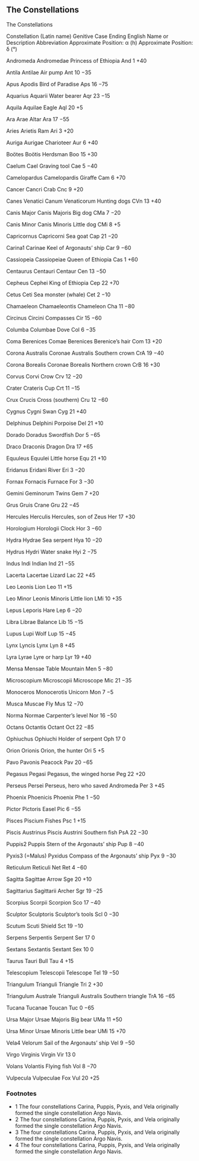 ##  The Constellations 

The Constellations

Constellation (Latin name) Genitive Case Ending English Name or Description Abbreviation Approximate Position: α (h) Approximate Position: δ (°)

Andromeda
Andromedae
Princess of Ethiopia
And
1
+40

Antila
Antilae
Air pump
Ant
10
−35

Apus
Apodis
Bird of Paradise
Aps
16
−75

Aquarius
Aquarii
Water bearer
Aqr
23
−15

Aquila
Aquilae
Eagle
Aql
20
+5

Ara
Arae
Altar
Ara
17
−55

Aries
Arietis
Ram
Ari
3
+20

Auriga
Aurigae
Charioteer
Aur
6
+40

Boötes
Boötis
Herdsman
Boo
15
+30

Caelum
Cael
Graving tool
Cae
5
−40

Camelopardus
Camelopardis
Giraffe
Cam
6
+70

Cancer
Cancri
Crab
Cnc
9
+20

Canes Venatici
Canum Venaticorum
Hunting dogs
CVn
13
+40

Canis Major
Canis Majoris
Big dog
CMa
7
−20

Canis Minor
Canis Minoris
Little dog
CMi
8
+5

Capricornus
Capricorni
Sea goat
Cap
21
−20

Carina1
Carinae
Keel of Argonauts’ ship
Car
9
−60

Cassiopeia
Cassiopeiae
Queen of Ethiopia
Cas
1
+60

Centaurus
Centauri
Centaur
Cen
13
−50

Cepheus
Cephei
King of Ethiopia
Cep
22
+70

Cetus
Ceti
Sea monster (whale)
Cet
2
−10

Chamaeleon
Chamaeleontis
Chameleon
Cha
11
−80

Circinus
Circini
Compasses
Cir
15
−60

Columba
Columbae
Dove
Col
6
−35

Coma Berenices
Comae Berenices
Berenice’s hair
Com
13
+20

Corona Australis
Coronae Australis
Southern crown
CrA
19
−40

Corona Borealis
Coronae Borealis
Northern crown
CrB
16
+30

Corvus
Corvi
Crow
Crv
12
−20

Crater
Crateris
Cup
Crt
11
−15

Crux
Crucis
Cross (southern)
Cru
12
−60

Cygnus
Cygni
Swan
Cyg
21
+40

Delphinus
Delphini
Porpoise
Del
21
+10

Dorado
Doradus
Swordfish
Dor
5
−65

Draco
Draconis
Dragon
Dra
17
+65

Equuleus
Equulei
Little horse
Equ
21
+10

Eridanus
Eridani
River
Eri
3
−20

Fornax
Fornacis
Furnace
For
3
−30

Gemini
Geminorum
Twins
Gem
7
+20

Grus
Gruis
Crane
Gru
22
−45

Hercules
Herculis
Hercules, son of Zeus
Her
17
+30

Horologium
Horologii
Clock
Hor
3
−60

Hydra
Hydrae
Sea serpent
Hya
10
−20

Hydrus
Hydri
Water snake
Hyi
2
−75

Indus
Indi
Indian
Ind
21
−55

Lacerta
Lacertae
Lizard
Lac
22
+45

Leo
Leonis
Lion
Leo
11
+15

Leo Minor
Leonis Minoris
Little lion
LMi
10
+35

Lepus
Leporis
Hare
Lep
6
−20

Libra
Librae
Balance
Lib
15
−15

Lupus
Lupi
Wolf
Lup
15
−45

Lynx
Lyncis
Lynx
Lyn
8
+45

Lyra
Lyrae
Lyre or harp
Lyr
19
+40

Mensa
Mensae
Table Mountain
Men
5
−80

Microscopium
Microscopii
Microscope
Mic
21
−35

Monoceros
Monocerotis
Unicorn
Mon
7
−5

Musca
Muscae
Fly
Mus
12
−70

Norma
Normae
Carpenter’s level
Nor
16
−50

Octans
Octantis
Octant
Oct
22
−85

Ophiuchus
Ophiuchi
Holder of serpent
Oph
17
0

Orion
Orionis
Orion, the hunter
Ori
5
+5

Pavo
Pavonis
Peacock
Pav
20
−65

Pegasus
Pegasi
Pegasus, the winged horse
Peg
22
+20

Perseus
Persei
Perseus, hero who saved Andromeda
Per
3
+45

Phoenix
Phoenicis
Phoenix
Phe
1
−50

Pictor
Pictoris
Easel
Pic
6
−55

Pisces
Piscium
Fishes
Psc
1
+15

Piscis Austrinus
Piscis Austrini
Southern fish
PsA
22
−30

Puppis2
Puppis
Stern of the Argonauts’ ship
Pup
8
−40

Pyxis3 (=Malus)
Pyxidus
Compass of the Argonauts’ ship
Pyx
9
−30

Reticulum
Reticuli
Net
Ret
4
−60

Sagitta
Sagittae
Arrow
Sge
20
+10

Sagittarius
Sagittarii
Archer
Sgr
19
−25

Scorpius
Scorpii
Scorpion
Sco
17
−40

Sculptor
Sculptoris
Sculptor’s tools
Scl
0
−30

Scutum
Scuti
Shield
Sct
19
−10

Serpens
Serpentis
Serpent
Ser
17
0

Sextans
Sextantis
Sextant
Sex
10
0

Taurus
Tauri
Bull
Tau
4
+15

Telescopium
Telescopii
Telescope
Tel
19
−50

Triangulum
Trianguli
Triangle
Tri
2
+30

Triangulum Australe
Trianguli Australis
Southern triangle
TrA
16
−65

Tucana
Tucanae
Toucan
Tuc
0
−65

Ursa Major
Ursae Majoris
Big bear
UMa
11
+50

Ursa Minor
Ursae Minoris
Little bear
UMi
15
+70

Vela4
Velorum
Sail of the Argonauts’ ship
Vel
9
−50

Virgo
Virginis
Virgin
Vir
13
0

Volans
Volantis
Flying fish
Vol
8
−70

Vulpecula
Vulpeculae
Fox
Vul
20
+25

### Footnotes

  - 1 The four constellations Carina, Puppis, Pyxis, and Vela originally formed the single constellation Argo Navis.
  - 2 The four constellations Carina, Puppis, Pyxis, and Vela originally formed the single constellation Argo Navis.
  - 3 The four constellations Carina, Puppis, Pyxis, and Vela originally formed the single constellation Argo Navis.
  - 4 The four constellations Carina, Puppis, Pyxis, and Vela originally formed the single constellation Argo Navis.
